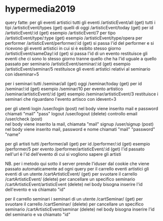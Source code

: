 # hypermedia2019
query fatte:
per gli eventi artistici
  tutti gli eventi    /artisticEvent/all      (get)
  tutti i tipi        /artisticEvent/types    (get)
  quelli di oggi      /artisticEvent/today    (get)
  per id              /artisticEvent/:id      (get)
      esempio   /artisticEvent/7
  per tipo            /artisticEvent/type/:type (get)
      esempio   /artisticEvent/type/opera
  per performer       /artisticEvent/performer/:id  (get)
      si passa l'id del performer e si ricevono gli eventi artistici in cui si è esibito
  stesso giorno       /artisticEvent/sameDay/:id    (get)
      si passa l'id di un evento restituisce gli eventi che ci sono lo stesso giorno tranne quello che ha l'id uguale a quello passato
  per seminario       /artisticEvent/seminar/:id  (get)
      esempio     /artisticEvent/seminar/5
      restituisce gli eventi artistici relativi al seminario con idseminar=5

per i seminari
  tutti               /seminar/all      (get)
  oggi                /seminar/today    (get)
  per id              /seminar/:id      (get)
      esempio   /seminar/10
  per evento artistico  /seminar/artisticEvent/:id  (get)
      esempio   /seminar/artisticEvent/3
      restituisce i seminari che riguardano l'evento artisco con idevent=3

per gli utenti
  login               /user/login        (post)
      nel body viene inserito mail e password chiamati "mail" "pass"
  logout              /user/logout       (delete)
  controllo email     /user/check        (post)   
      nel body viene inserito la mail, chiamata "mail"
  signup              /user/signup       (post)
        nel body viene inserito mail, password e nome chiamati "mail" "password" "name"

per gli artisti
  tutti               /performer/all    (get)
  per id              /performer/:id    (get)
      esempio   /performer/5
  per evento          /performer/artisticEvent/:id  (get)
      l'id passato nell'url è l'id dell'evento di cui si vogliono sapere gli artisti

NB. per i metodo qui sotto il server prende l'iduser dal cookie che viene passato automaticamente ad ogni query
per il carrello eventi artistici
    gli eventi di un utente   /cartArtisticEvent/     (get)
    per svuotare il carrello  /cartArtisticEvent/     (delete)
    per cancellare un specifico seminario   /cartArtisticEvent/artisticEvent (delete)
        nel body bisogna inserire l'id dell'evento e va chiamato "id"

per il carrello seminari
    i seminari di un utente   /cartSeminar/           (get)
    per svuotare il carrello  /cartSeminar/           (delete)
    per cancellare un specifico seminario   /cartArtisticEvent/seminar (delete)
        nel body bisogna inserire l'id del seminario e va chiamato "id"
